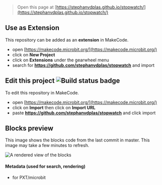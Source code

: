 
> Open this page at [https://stephanvdplas.github.io/stopwatch/](https://stephanvdplas.github.io/stopwatch/)

## Use as Extension

This repository can be added as an **extension** in MakeCode.

* open [https://makecode.microbit.org/](https://makecode.microbit.org/)
* click on **New Project**
* click on **Extensions** under the gearwheel menu
* search for **https://github.com/stephanvdplas/stopwatch** and import

## Edit this project ![Build status badge](https://github.com/stephanvdplas/stopwatch/workflows/MakeCode/badge.svg)

To edit this repository in MakeCode.

* open [https://makecode.microbit.org/](https://makecode.microbit.org/)
* click on **Import** then click on **Import URL**
* paste **https://github.com/stephanvdplas/stopwatch** and click import

## Blocks preview

This image shows the blocks code from the last commit in master.
This image may take a few minutes to refresh.

![A rendered view of the blocks](https://github.com/stephanvdplas/stopwatch/raw/master/.github/makecode/blocks.png)

#### Metadata (used for search, rendering)

* for PXT/microbit
<script src="https://makecode.com/gh-pages-embed.js"></script><script>makeCodeRender("{{ site.makecode.home_url }}", "{{ site.github.owner_name }}/{{ site.github.repository_name }}");</script>
